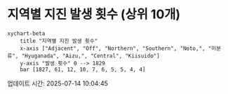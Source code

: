 # 지역별 지진 발생 횟수 (상위 10개)

```mermaid
xychart-beta
    title "지역별 지진 발생 횟수"
    x-axis ["Adjacent", "Off", "Northern", "Southern", "Noto,", "미분류", "Hyuganada", "Aizu,", "Central", "Kiisuido"]
    y-axis "발생 횟수" 0 --> 1829
    bar [1827, 61, 12, 10, 7, 6, 5, 5, 4, 4]
```

업데이트 시간: 2025-07-14 10:04:45
